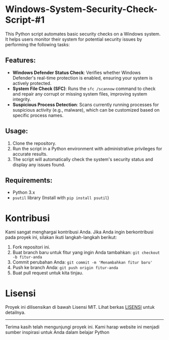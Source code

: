 # Windows-System-Security-Check-Script-#1

This Python script automates basic security checks on a Windows system. It helps users monitor their system for potential security issues by performing the following tasks:

## Features:
- **Windows Defender Status Check**: Verifies whether Windows Defender's real-time protection is enabled, ensuring your system is actively protected.
- **System File Check (SFC)**: Runs the `sfc /scannow` command to check and repair any corrupt or missing system files, improving system integrity.
- **Suspicious Process Detection**: Scans currently running processes for suspicious activity (e.g., malware), which can be customized based on specific process names.

## Usage:
1. Clone the repository.
2. Run the script in a Python environment with administrative privileges for accurate results.
3. The script will automatically check the system's security status and display any issues found.

## Requirements:
- Python 3.x
- `psutil` library (Install with `pip install psutil`)


# Kontribusi
Kami sangat menghargai kontribusi Anda. Jika Anda ingin berkontribusi pada proyek ini, silakan ikuti langkah-langkah berikut:

1. Fork repositori ini.
2. Buat branch baru untuk fitur yang ingin Anda tambahkan: `git checkout -b fitur-anda`
3. Commit perubahan Anda: `git commit -m 'Menambahkan fitur baru'`
4. Push ke branch Anda: `git push origin fitur-anda`
5. Buat pull request untuk kita tinjau.

# Lisensi

Proyek ini dilisensikan di bawah Lisensi MIT. Lihat berkas [LISENSI](https://docs.github.com/en/repositories/managing-your-repositorys-settings-and-features/customizing-your-repository/licensing-a-repository) untuk detailnya.

---
Terima kasih telah mengunjungi proyek ini. Kami harap website ini menjadi sumber inspirasi untuk Anda dalam belajar Python
